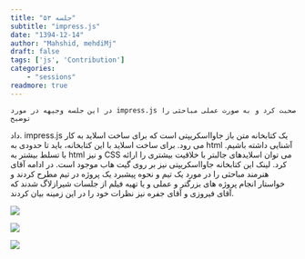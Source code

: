 ```yaml
---
title: "جلسه ۵۳"
subtitle: "impress.js"
date: "1394-12-14"
author: "Mahshid, mehdiMj"
draft: false
tags: ['js', 'Contribution']
categories:
    - "sessions"
readmore: true
---
```

    در این جلسه وجیهه در مورد impress.js صحبت کرد و به صورت عملی مباحثی را توضیح
داد. impress.js یک کتابخانه متن باز جاوااسکریپتی است که برای ساخت اسلاید به
کار می رود. برای ساخت اسلاید با این کتابخانه، باید تا حدودی به html آشنایی
داشته باشیم. با تسلط بیشتر به html و نیز CSS می توان اسلایدهای جالبتر با
خلاقیت بیشتری را ارائه کرد. لینک این کتابخانه جاوااسکریپتی نیز بر روی گیت هاب
موجود است. 
در ادامه آقای هنرمند مباحثی را در مورد یک تیم و نحوه پیشبرد یک پروژه در تیم
مطرح کردند و خواستار انجام پروژه های بزرگتر و عملی و یا تهیه فیلم از جلسات
شیرازلاگ شدند که آقای فیروزی و آقای جفره نیز نظرات خود را در این زمینه بیان
کردند.

[![](../../img/a7c06914-fdbb-11e6-86dd-a088b4d860141488289309.6495903.jpg)](img/a7c06914-fdbb-11e6-86dd-a088b4d860141488289309.6495903.jpg)

[![](../../img/a7c06ca2-fdbb-11e6-86dd-a088b4d860141488289309.649654.jpg)](img/a7c06ca2-fdbb-11e6-86dd-a088b4d860141488289309.649654.jpg)

[![](../../img/a7c06eaa-fdbb-11e6-86dd-a088b4d860141488289309.649703.jpg)](img/a7c06eaa-fdbb-11e6-86dd-a088b4d860141488289309.649703.jpg)
